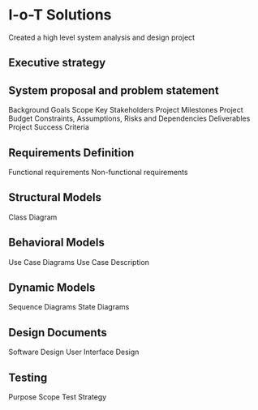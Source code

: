 # I-o-T Solutions

Created a high level system analysis and design project


## Executive strategy

## System proposal and problem statement
Background
Goals
Scope
Key Stakeholders
Project Milestones
Project Budget
Constraints, Assumptions, Risks and Dependencies
Deliverables
Project Success Criteria

## Requirements Definition
Functional requirements
Non-functional requirements

## Structural Models
Class Diagram

## Behavioral Models
Use Case Diagrams
Use Case Description

## Dynamic Models
Sequence Diagrams
State Diagrams

## Design Documents
Software Design
User Interface Design

## Testing
Purpose
Scope
Test Strategy